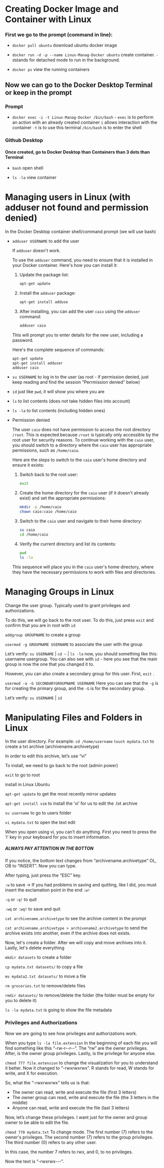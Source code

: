 # Creating Docker Image and Container with Linux

### First we go to the prompt (command in line):

* `docker pull ubuntu` download ubuntu docker image

* `docker run -d -p --name Linux-Manag-Docker ubuntu` create container. `-d`stands for detached mode to run in the background.

* `docker ps` view the running containers

## Now we can go to the Docker Desktop Terminal or keep in the prompt

### Prompt

* `docker exec -i -t Linux-Manag-Docker /bin/bash` - `exec` is to perform an action with an already created container `i` allows interaction with the container `-t` is to use this terminal `/bin/bash` is to enter the shell

### Github Desktop

#### Once created, go to Docker Desktop than Containers than 3 dots than Terminal

* `bash` open shell

* `ls -la` view container

# Managing users in Linux (with adduser not found and permission denied)

In the Docker Desktop container shell/command prompt (we will use bash)

* `adduser USERNAME` to add the user

  If `adduser` doesn't work.
    
    To use the `adduser` command, you need to ensure that it is installed in your Docker container. Here's how you can install it:
    
    1. Update the package list:
        
        ```bash
        apt-get update
        ```
        
    2. Install the `adduser` package:
        
        ```bash
        apt-get install adduse
        ```
        
    3. After installing, you can add the user `caio` using the `adduser` command:
        
        ```bash
        adduser caio
        ```
        
    
    This will prompt you to enter details for the new user, including a password.
    
    Here's the complete sequence of commands:
    
    ```bash
    apt-get update
    apt-get install adduser
    adduser caio
    ```

* `su USERNAME`  to log in to the user (as root - if permission denied, just keep reading and find the session "Perrmission denied" below)

* `id` just like `pwd`, it will show you where you are

* `ls` to list contents (does not take hidden files into account)

* `ls -la` to list contents (including hidden ones)

- Permission denied
    
    The user `caio` does not have permission to access the root directory `/root`. This is expected because `/root` is typically only accessible by the root user for security reasons. To continue working with the `caio` user, you should switch to a directory where the `caio` user has appropriate permissions, such as `/home/caio`.
    
    Here are the steps to switch to the `caio` user's home directory and ensure it exists:
    
    1. Switch back to the root user:
        
        ```bash
        exit
        ```
        
    2. Create the home directory for the `caio` user (if it doesn't already exist) and set the appropriate permissions:
        
        ```bash
        mkdir -p /home/caio
        chown caio:caio /home/caio
        ```
        
    3. Switch to the `caio` user and navigate to their home directory:
        
        ```bash
        su caio
        cd /home/caio
        ```
        
    4. Verify the current directory and list its contents:
        
        ```bash
        pwd
        ls -la
        ```
        
    This sequence will place you in the `caio` user's home directory, where they have the necessary permissions to work with files and directories.

# Managing Groups in Linux

Change the user group. Typically used to grant privileges and authorizations.

To do this, we will go back to the root user. To do this, just press `exit` and confirm that you are in root with `id`

`addgroup GROUPNAME` to create a group

`usermod -g GROUPNAME USERNAME` to associate the user with the group

Let’s verify: `su USERNAME` | `cd ~` | `ls -la` now, you should something like this: username usergroup. You can also see with `id` - here you see that the main group is now the one that you changed it to.

However, you can also create a secondary group for this user. First, `exit` .

`usermod -a -G SECONDARYGROUPNAME USERNAME` Here you can see that the `-g` is for creating the primary group, and the `-G` is for the secondary group.

Let’s verify: `su USERNAME` | `id`

# Manipulating Files and Folders in Linux

In the user directory. For example: `cd /home/username`
`touch mydata.txt` to create a txt archive (archivename.archivetype)

In order to edit this archive, let’s use “vi”

To install, we need to go back to the root (admin power)

`exit`  to go to root

install in Linux Ubuntu

`apt-get update`  to get the most recently mirror updates

`apt-get install vim` to install the ‘vi’ for us to edit the .txt archive

`su username`  to go to users folder

`vi mydata.txt`  to open the text edit

When you open using vi, you can’t do anything. First you need to press the ‘i’ key in your keyboard for you to insert information. 

##### ALWAYS PAY ATTENTION IN THE BOTTON

If you notice, the bottom text changes from “archivename.archivetype” OL, OB to  “INSERT”. Now you can type.

After typing, just press the “ESC” key.

`:w` to save -> If you had problems in saving and quitting, like I did, you must insert the exclamation point in the end `:w!`

`:q` or `:q!` to quit

`:wq` or `:wq!` to save and quit

`cat archivename.archivetype`  to see the archive content in the prompt

`cat archivename.archivetype > archivename2.archivetype` to send the archive exists into another, even if the archive does not exists.

Now, let's create a folder. After we will copy and move archives into it. Lastly, let's delete everything

`mkdir datasets`  to create a folder

`cp mydata.txt datasets/` to copy a file

`mv mydata2.txt datasets/`  to move a file

`rm groceries.txt` to remove/delete files

`rmdir datasets/` to remove/delete the folder (the folder must be empty for you to delete it)

`ls -la mydata.txt` is going to show the file metadata

### Privileges and Authorizations

Now we are going to see how privileges and authorizations work.

When you type `ls -la file.extension` In the beginning of each file you will find something like this “-rw-r--r--”. The “rw” are the owner privileges. After, is the owner group privileges. Lastly, is the privilege for anyone else.

`chmod 777 file.extension` to change the visualization for you to understand it better. Now it changed to “-rwxrwxrwx”. R stands for read, W stands for write, and X for execution.

So, what the “-rwxrwxrwx” tells us is that:

- The owner can read, write and execute the file (first 3 letters)
- The owner group can read, write and execute the file (the 3 letters in the middle)
- Anyone can read, write and execute the file (last 3 letters)

Now, let’s change these privileges. I want just for the owner and group owner to be able to edit the file.

`chmod 770 mydata.txt` To change mode. The first number (7) refers to the owner's privileges. The second number (7) refers to the group privileges. The third number (0) refers to any other user.

In this case, the number 7 refers to rwx, and 0, to no privileges.

Now the text is “-rwxrwx---”.







